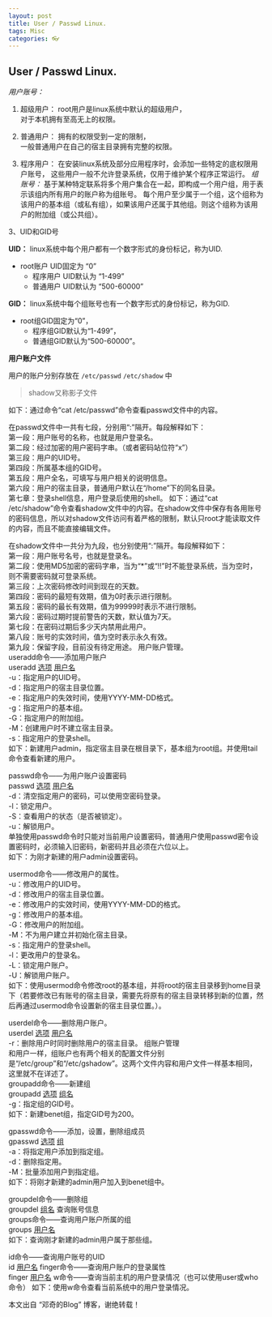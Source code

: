 ```yaml
---
layout: post
title: User / Passwd Linux.
tags: Misc
categories: 👓
---
```



## User / Passwd Linux.

*用户账号：* 
 
1. 超级用户：
	root用户是linux系统中默认的超级用户，  
	对于本机拥有至高无上的权限。   

2. 普通用户：
	拥有的权限受到一定的限制，  
	一般普通用户在自己的宿主目录拥有完整的权限。 

3. 程序用户：
	在安装linux系统及部分应用程序时，会添加一些特定的底权限用户账号，
	这些用户一般不允许登录系统，仅用于维护某个程序正常运行。
*组账号：* 
基于某种特定联系将多个用户集合在一起，即构成一个用户组，用于表示该组内所有用户的账户称为组账号。
每个用户至少属于一个组，这个组称为该用户的基本组（或私有组），如果该用户还属于其他组。则这个组称为该用户的附加组（或公共组）。

3、UID和GID号   

**UID：**
linux系统中每个用户都有一个数字形式的身份标记，称为UID.
- root账户 UID固定为 “0”
	- 程序用户 UID默认为 “1-499”
	- 普通用户 UID默认为 “500-60000” 

**GID：**
linux系统中每个组账号也有一个数字形式的身份标记，称为GID.
- root组GID固定为“0”，
	- 程序组GID默认为“1-499”，
	- 普通组GID默认为“500-60000”。


**用户账户文件**
  
用户的账户分别存放在 `/etc/passwd`  `/etc/shadow` 中
> shadow又称影子文件 

  
如下：通过命令“cat /etc/passwd”命令查看passwd文件中的内容。

在passwd文件中一共有七段，分别用“:”隔开。每段解释如下：   
第一段：用户账号的名称，也就是用户登录名。   
第二段：经过加密的用户密码字串。（或者密码站位符“x”）   
第三段：用户的UID号。   
第四段：所属基本组的GID号。   
第五段：用户全名，可填写与用户相关的说明信息。   
第六段：用户的宿主目录，普通用户默认在“/home”下的同名目录。   
第七章：登录shell信息，用户登录后使用的shell。
如下：通过“cat /etc/shadow”命令查看shadow文件中的内容。在shadow文件中保存有各用账号的密码信息，所以对shadow文件访问有着严格的限制，默认只root才能读取文件的内容，而且不能直接编辑文件。

在shadow文件中一共分为九段，也分别使用“:”隔开。每段解释如下：   
第一段：用户账号名号，也就是登录名。   
第二段：使用MD5加密的密码字串，当为“*”或“!!”时不能登录系统，当为空时，则不需要密码就可登录系统。   
第三段：上次密码修改时间到现在的天数。   
第四段：密码的最短有效期，值为0时表示进行限制。   
第五段：密码的最长有效期，值为99999时表示不进行限制。   
第六段：密码过期时提前警告的天数，默认值为7天。   
第七段：在密码过期后多少天内禁用此用户。   
第八段：账号的实效时间，值为空时表示永久有效。   
第九段：保留字段，目前没有待定用途。
用户账户管理。   
useradd命令——添加用户账户   
useradd [选项]() [用户名]()   
-u：指定用户的UID号。   
-d：指定用户的宿主目录位置。   
-e：指定用户的失效时间，使用YYYY-MM-DD格式。   
-g：指定用户的基本组。   
-G：指定用户的附加组。   
-M：创建用户时不建立宿主目录。   
-s：指定用户的登录shell。   
如下：新建用户admin，指定宿主目录在根目录下，基本组为root组。并使用tail命令查看新建的用户。

passwd命令——为用户账户设置密码   
passwd [选项]() [用户名]()   
-d：清空指定用户的密码，可以使用空密码登录。   
-l：锁定用户。   
-S：查看用户的状态（是否被锁定）。   
-u：解锁用户。   
单独使用passwd命令时只能对当前用户设置密码，普通用户使用passwd密令设置密码时，必须输入旧密码，新密码并且必须在六位以上。   
如下：为刚才新建的用户admin设置密码。

usermod命令——修改用户的属性。   
-u：修改用户的UID号。   
-d：修改用户的宿主目录位置。   
-e：修改用户的实效时间，使用YYYY-MM-DD的格式。   
-g：修改用户的基本组。   
-G：修改用户的附加组。   
-M：不为用户建立并初始化宿主目录。   
-s：指定用户的登录shell。   
-l：更改用户的登录名。   
-L：锁定用户账户。   
-U：解锁用户账户。   
如下：使用usermod命令修改root的基本组，并将root的宿主目录移到home目录下（若要修改已有账号的宿主目录，需要先将原有的宿主目录转移到新的位置，然后再通过usermod命令设置新的宿主目录位置。）。

userdel命令——删除用户账户。   
userdel [选项]() [用户名]()   
-r：删除用户时同时删除用户的宿主目录。
组账户管理   
和用户一样，组账户也有两个相关的配置文件分别是“/etc/group”和“/etc/gshadow”。这两个文件内容和用户文件一样基本相同，这里就不在详述了。   
groupadd命令——新建组   
groupadd [选项]() [组名]()   
-g：指定组的GID号。   
如下：新建benet组，指定GID号为200。

gpasswd命令——添加，设置，删除组成员   
gpasswd [选项]() [组]()   
-a：将指定用户添加到指定组。   
-d：删除指定用。   
-M：批量添加用户到指定组。   
如下：将刚才新建的admin用户加入到benet组中。

groupdel命令——删除组   
groupdel [组名]()
查询账号信息   
groups命令——查询用户账户所属的组   
groups [用户名]()   
如下：查询刚才新建的admin用户属于那些组。

id命令——查询用户账号的UID   
id [用户名]()
finger命令——查询用户账户的登录属性   
finger [用户名]()
w命令——查询当前主机的用户登录情况（也可以使用user或who命令）
如下：使用w命令查看当前系统中的用户登录情况。

本文出自 “邓奇的Blog” 博客，谢绝转载！

